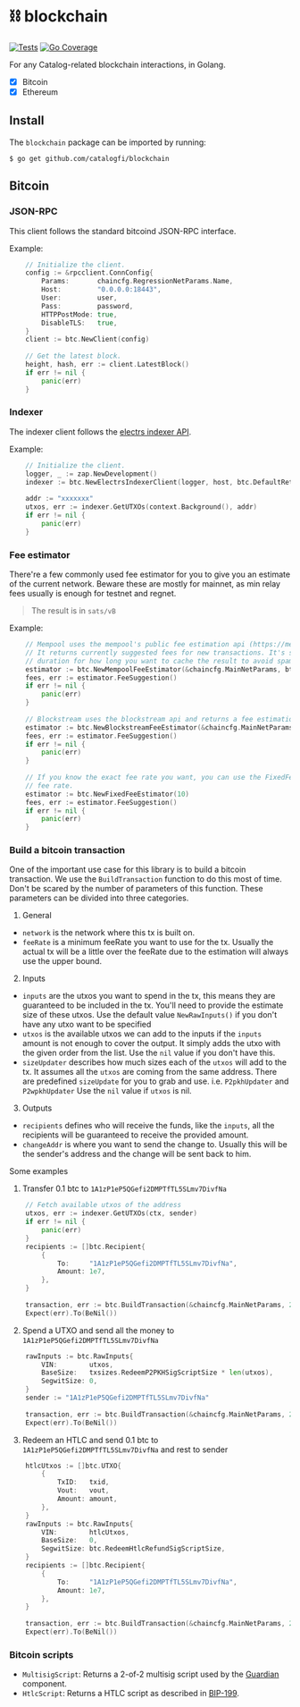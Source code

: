 # ⛓️ blockchain

[![Tests][tests-badge]][tests-url]
[![Go Coverage](https://github.com/catalogfi/blockchain/wiki/coverage.svg)](https://raw.githack.com/wiki/catalogfi/blockchain/coverage.html)

For any Catalog-related blockchain interactions, in Golang.
-  [x] Bitcoin
-  [x] Ethereum

## Install

The `blockchain` package can be imported by running:
```shell
$ go get github.com/catalogfi/blockchain
```

## Bitcoin

### JSON-RPC

This client follows the standard bitcoind JSON-RPC interface.

Example:

```go
    // Initialize the client.
    config := &rpcclient.ConnConfig{
        Params:       chaincfg.RegressionNetParams.Name,
        Host:         "0.0.0.0:18443",
        User:         user,
        Pass:         password,
        HTTPPostMode: true,
        DisableTLS:   true,
    }
    client := btc.NewClient(config)
    
    // Get the latest block.
    height, hash, err := client.LatestBlock()
    if err != nil {
    	panic(err)
    }
```

### Indexer

The indexer client follows the [electrs indexer API](https://github.com/blockstream/esplora/blob/master/API.md).

Example:

```go
    // Initialize the client.
    logger, _ := zap.NewDevelopment()
    indexer := btc.NewElectrsIndexerClient(logger, host, btc.DefaultRetryInterval)
    
    addr := "xxxxxxx"
    utxos, err := indexer.GetUTXOs(context.Background(), addr)
    if err != nil {
        panic(err)
    }
```

### Fee estimator

There're a few commonly used fee estimator for you to give you an estimate of the current network. Beware these are 
mostly for mainnet, as min relay fees usually is enough for testnet and regnet. 
> The result is in `sats/vB`

Example:

```go
    // Mempool uses the mempool's public fee estimation api (https://mempool.space/docs/api/rest#get-recommended-fees). 
    // It returns currently suggested fees for new transactions. It's safe for concurrent use and you can define a 
    // duration for how long you want to cache the result to avoid spamming the requests.
    estimator := btc.NewMempoolFeeEstimator(&chaincfg.MainNetParams, btc.MempoolFeeAPI, 15*time.Second)
    fees, err := estimator.FeeSuggestion()
    if err != nil {
        panic(err)
    }
    
    // Blockstream uses the blockstream api and returns a fee estimation basing on the past blocks. 
    estimator := btc.NewBlockstreamFeeEstimator(&chaincfg.MainNetParams, btc.BlockstreamAPI, 15*time.Second)
    fees, err := estimator.FeeSuggestion()
    if err != nil {
        panic(err)
    } 
    
    // If you know the exact fee rate you want, you can use the FixedFeeEstimator which will always returns the provided 
    // fee rate. 
    estimator := btc.NewFixedFeeEstimator(10)
    fees, err := estimator.FeeSuggestion()
    if err != nil {
        panic(err)
    }
```

### Build a bitcoin transaction 

One of the important use case for this library is to build a bitcoin transaction. We use the `BuildTransaction` function 
to do this most of time. Don't be scared by the number of parameters of this function. These parameters can be divided 
into three categories. 

1. General 
- `network` is the network where this tx is built on. 
- `feeRate` is a minimum feeRate you want to use for the tx. Usually the actual tx will be a little over the feeRate due 
  to the estimation will always use the upper bound. 
2. Inputs 
- `inputs` are the utxos you want to spend in the tx, this means they are guaranteed to be included in the tx. You'll 
  need to provide the estimate size of these utxos. Use the default value `NewRawInputs()` if you don't have any utxo 
  want to be specified
- `utxos` is the available utxos we can add to the inputs if the `inputs` amount is not enough to cover the output. 
  It simply adds the utxo with the given order from the list. Use the `nil` value if you don't have this. 
- `sizeUpdater` describes how much sizes each of the `utxos` will add to the tx. It assumes all the `utxos` are coming 
  from the same address. There are predefined `sizeUpdate` for you to grab and use. i.e. `P2pkhUpdater` and `P2wpkhUpdater`
  Use the `nil` value if `utxos` is nil. 
3. Outputs
- `recipients` defines who will receive the funds, like the `inputs`, all the recipients will be guaranteed to receive
  the provided amount. 
- `changeAddr` is where you want to send the change to. Usually this will be the sender's address and the change will be
  sent back to him.

Some examples

1. Transfer 0.1 btc to `1A1zP1eP5QGefi2DMPTfTL5SLmv7DivfNa`
```go
    // Fetch available utxos of the address 
    utxos, err := indexer.GetUTXOs(ctx, sender)
	if err != nil {
	    panic(err)	
    }
    recipients := []btc.Recipient{
        {
            To:     "1A1zP1eP5QGefi2DMPTfTL5SLmv7DivfNa",
            Amount: 1e7,
        },
    }
	
    transaction, err := btc.BuildTransaction(&chaincfg.MainNetParams, 20, btc.NewRawInputs(), utxos, btc.P2pkhUpdater, recipients, sender)
    Expect(err).To(BeNil())
```

2. Spend a UTXO and send all the money to `1A1zP1eP5QGefi2DMPTfTL5SLmv7DivfNa`

```go
    rawInputs := btc.RawInputs{
        VIN:        utxos,
        BaseSize:   txsizes.RedeemP2PKHSigScriptSize * len(utxos),
        SegwitSize: 0,
    }
	sender := "1A1zP1eP5QGefi2DMPTfTL5SLmv7DivfNa"
	
    transaction, err := btc.BuildTransaction(&chaincfg.MainNetParams, 20, rawInputs, nil, nil, nil, sender)
    Expect(err).To(BeNil())
```

3. Redeem an HTLC and send  0.1 btc to `1A1zP1eP5QGefi2DMPTfTL5SLmv7DivfNa` and rest to sender

```go
    htlcUtxos := []btc.UTXO{
        {
            TxID:   txid,
            Vout:   vout,
            Amount: amount,
        },
    }
    rawInputs := btc.RawInputs{
        VIN:        htlcUtxos,
        BaseSize:   0,
        SegwitSize: btc.RedeemHtlcRefundSigScriptSize,
    }
    recipients := []btc.Recipient{
        {
            To:     "1A1zP1eP5QGefi2DMPTfTL5SLmv7DivfNa",
            Amount: 1e7,
        },
    }
	
    transaction, err := btc.BuildTransaction(&chaincfg.MainNetParams, 20, rawInputs, nil, nil, recipients, sender)
    Expect(err).To(BeNil())
```



### Bitcoin scripts

- `MultisigScript`: Returns a 2-of-2 multisig script used by the [Guardian](https://docs.catalog.fi/catalog-accounts/instant-wallet/guardian) component.
- `HtlcScript`: Returns a HTLC script as described in [BIP-199](https://github.com/bitcoin/bips/blob/e643d247c8bc086745f3031cdee0899803edea2f/bip-0199.mediawiki#L22).

[tests-url]: https://github.com/catalogfi/blockchain/actions/workflows/test.yml
[tests-badge]: https://github.com/catalogfi/blockchain/actions/workflows/test.yml/badge.svg?branch=master
